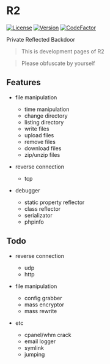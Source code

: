 # R2
[![License](https://img.shields.io/badge/l-MIT-green.svg)](LICENSE)
[![Version](https://img.shields.io/badge/version-0.1-blue.svg)]()
[![CodeFactor](https://www.codefactor.io/repository/github/cvar1984/r2/badge)](https://www.codefactor.io/repository/github/cvar1984/r2)

Private Reflected Backdoor
> This is development pages of R2

> Please obfuscate by yourself

## Features
* file manipulation
  * time manipulation
  * change directory
  * listing directory
  * write files
  * upload files
  * remove files
  * download files
  * zip/unzip files
* reverse connection
  * tcp

* debugger
  * static property reflector
  * class reflector
  * serializator
  * phpinfo

## Todo
* reverse connection
  * udp
  * http

* file manipulation
  * config grabber
  * mass encryptor
  * mass rewrite

* etc
  * cpanel/whm crack
  * email logger
  * symlink
  * jumping
